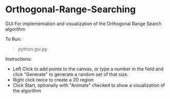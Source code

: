 # Orthogonal-Range-Searching
GUI For implementation and visualization of the Orthogonal Range Search algorithm

To Run:
> python gui.py

Instructions:
- Left Click to add points to the canvas, or type a number in the field and click "Generate" to generate a random set of that size.
- Right click twice to create a 2D region
- Click Start, optionally with "Animate" checked to show a visualization of the algorithm

